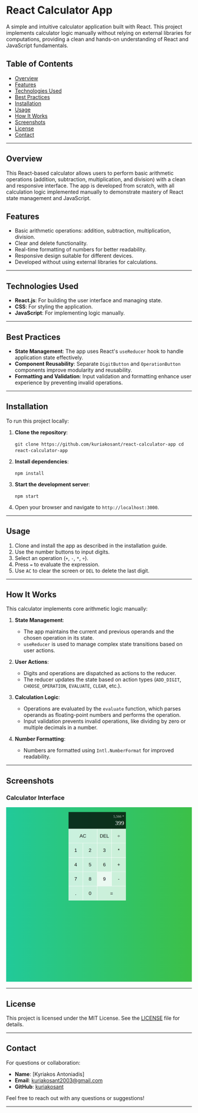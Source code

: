 # React Calculator App

A simple and intuitive calculator application built with React. This project implements calculator logic manually without relying on external libraries for computations, providing a clean and hands-on understanding of React and JavaScript fundamentals.

## Table of Contents

-   [Overview](#overview)
-   [Features](#features)
-   [Technologies Used](#technologies-used)
-   [Best Practices](#best-practices)
-   [Installation](#installation)
-   [Usage](#usage)
-   [How It Works](#how-it-works)
-   [Screenshots](#screenshots)
-   [License](#license)
-   [Contact](#contact)

----------

## Overview

This React-based calculator allows users to perform basic arithmetic operations (addition, subtraction, multiplication, and division) with a clean and responsive interface. The app is developed from scratch, with all calculation logic implemented manually to demonstrate mastery of React state management and JavaScript.

## Features

-   Basic arithmetic operations: addition, subtraction, multiplication, division.
-   Clear and delete functionality.
-   Real-time formatting of numbers for better readability.
-   Responsive design suitable for different devices.
-   Developed without using external libraries for calculations.

----------

## Technologies Used

-   **React.js**: For building the user interface and managing state.
-   **CSS**: For styling the application.
-   **JavaScript**: For implementing logic manually.

----------

## Best Practices

-   **State Management**: The app uses React's `useReducer` hook to handle application state effectively.
-   **Component Reusability**: Separate `DigitButton` and `OperationButton` components improve modularity and reusability.
-   **Formatting and Validation**: Input validation and formatting enhance user experience by preventing invalid operations.

----------

## Installation

To run this project locally:

1.  **Clone the repository**:
    
    `git clone https://github.com/kuriakosant/react-calculator-app
    cd react-calculator-app` 
    
2.  **Install dependencies**:
    
    `npm install` 
    
3.  **Start the development server**:
    
    `npm start` 
    
4.  Open your browser and navigate to `http://localhost:3000`.
    

----------

## Usage

1.  Clone and install the app as described in the installation guide.
2.  Use the number buttons to input digits.
3.  Select an operation (`+`, `-`, `*`, `÷`).
4.  Press `=` to evaluate the expression.
5.  Use `AC` to clear the screen or `DEL` to delete the last digit.

----------

## How It Works

This calculator implements core arithmetic logic manually:

1.  **State Management**:
    
    -   The app maintains the current and previous operands and the chosen operation in its state.
    -   `useReducer` is used to manage complex state transitions based on user actions.
2.  **User Actions**:
    
    -   Digits and operations are dispatched as actions to the reducer.
    -   The reducer updates the state based on action types (`ADD_DIGIT`, `CHOOSE_OPERATION`, `EVALUATE`, `CLEAR`, etc.).
3.  **Calculation Logic**:
    
    -   Operations are evaluated by the `evaluate` function, which parses operands as floating-point numbers and performs the operation.
    -   Input validation prevents invalid operations, like dividing by zero or multiple decimals in a number.
4.  **Number Formatting**:
    
    -   Numbers are formatted using `Intl.NumberFormat` for improved readability.

----------
## Screenshots

### Calculator Interface
![Calculator Interface](./assets/image.png)

----------

## License

This project is licensed under the MIT License. See the [LICENSE](LICENSE) file for details.

----------

## Contact

For questions or collaboration:

-   **Name**: [Kyriakos Antoniadis]
-   **Email**: kuriakosant2003@gmail.com
-   **GitHub**: [kuriakosant](https://github.com/kuriakosant)

Feel free to reach out with any questions or suggestions!

----------
